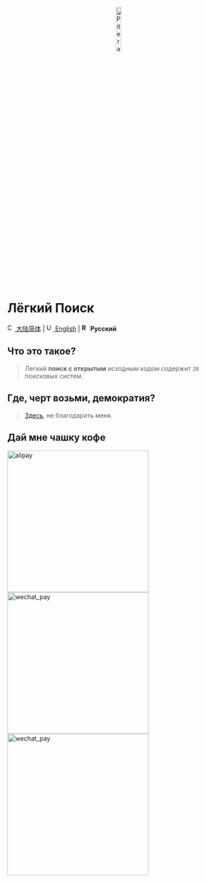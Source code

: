 <p align="center">
  <a href="https://github.com/piterator-org"><img src="https://static.piterator.com/logo.min.svg" alt="Piterator" width="16%"></a>
</p>

# Лёгкий Поиск
[<img src="http://s.oier.in/cn.png" width="16" alt="CN" /> 大陆简体](README.zh-Hans-CN.md) | [<img src="http://s.oier.in/us.png" width="16" alt="US" /> English](README.en-us.md) | **<img src="http://s.oier.in/ru.png" width="16" alt="RU" /> Русский**
## Что это такое?
> Легкий **поиск с открытым** исходным кодом содержит ``20`` поисковых систем.
## Где, черт возьми, демократия?
> [Здесь](https://litesearch.cn/), не благодарить меня.
## Дай мне чашку кофе
<img src="http://s.oier.in/alipay.png" height="320" alt="alipay" /><img src="http://s.oier.in/wechat_trans.png" height="320" alt="wechat_pay" /><img src="http://s.oier.in/wechat_pay.png" height="320" alt="wechat_pay" />
